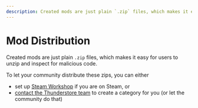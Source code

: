 ```yaml
---
description: Created mods are just plain `.zip` files, which makes it easy for users to unzip and inspect for malicious code.
---
```


# Mod Distribution

Created mods are just plain `.zip` files, which makes it easy for users to unzip and inspect for malicious code.

To let your community distribute these zips, you can either

- set up [Steam Workshop](https://partner.steamgames.com/doc/features/workshop/implementation) if you are on Steam, or
- [contact the Thunderstore team](https://pages.thunderstore.io/p/contact-us) to create a category for you (or let the community do that)
